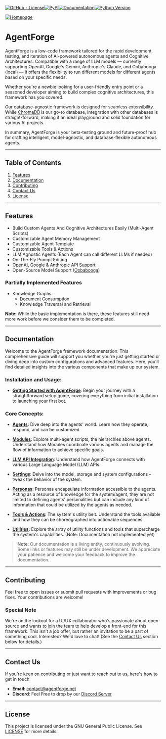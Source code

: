 [![GitHub - License](https://img.shields.io/github/license/DataBassGit/AgentForge?logo=github&style=plastic&color=green)](https://github.com/DataBassGit/AgentForge/blob/dev/LICENSE)[![PyPI](https://img.shields.io/pypi/v/agentforge?logo=pypi&style=plastic&color=blue)](https://pypi.org/project/agentforge/)[![Documentation](https://img.shields.io/badge/Docs-GitHub-blue?logo=github&style=plastic&color=green)](https://github.com/DataBassGit/AgentForge/tree/dev/docs)[![Python Version](https://img.shields.io/badge/Python-3.11-blue?style=plastic&logo=python)](https://www.python.org/)

[![Homepage](https://img.shields.io/badge/Homepage-agentforge.net-green?style=plastic&logo=google-chrome)](https://agentforge.net/)

# AgentForge
AgentForge is a low-code framework tailored for the rapid development, testing, and iteration of AI-powered autonomous agents and Cognitive Architectures. Compatible with a range of LLM models — currently supporting OpenAI, Google's Gemini, Anthropic's Claude, and Oobabooga (local) — it offers the flexibility to run different models for different agents based on your specific needs.

Whether you're a newbie looking for a user-friendly entry point or a seasoned developer aiming to build complex cognitive architectures, this framework has you covered.

Our database-agnostic framework is designed for seamless extensibility. While [ChromaDB](https://www.trychroma.com/) is our go-to database, integration with other databases is straight-forward, making it an ideal playground and solid foundation for various AI projects.

In summary, AgentForge is your beta-testing ground and future-proof hub for crafting intelligent, model-agnostic, and database-flexible autonomous agents.

---

## Table of Contents
1. [Features](#features)
2. [Documentation](#documentation)
3. [Contributing](#contributing)
4. [Contact Us](#contact-us)
5. [License](#license)

---

## Features

* Build Custom Agents And Cognitive Architectures Easily (Multi-Agent Scripts)
* Customizable Agent Memory Management
* Customizable Agent Template
* Customizable Tools & Actions
* LLM Agnostic Agents (Each Agent can call different LLMs if needed)
* On-The-Fly Prompt Editing
* OpenAI, Google & Anthropic API Support
* Open-Source Model Support ([Oobabooga](https://github.com/oobabooga/text-generation-webui))

### Partially Implemented Features
* Knowledge Graphs:
  * Document Consumption
  * Knowledge Traversal and Retrieval

**Note**: While the basic implementation is there, these features still need more work before we consider them to be completed.

---

## Documentation

Welcome to the AgentForge framework documentation. This comprehensive guide will support you whether you're just getting started or diving deep into custom configurations and advanced features. Here, you'll find detailed insights into the various components that make up our system.

### **Installation and Usage:**

- **[Getting Started with AgentForge](docs/Guides/InstallationGuide.md)**: Begin your journey with a straightforward setup guide, covering everything from initial installation to launching your first bot.

### **Core Concepts:**

- **[Agents](docs/Agents/Agents.md)**: Dive deep into the agents' world. Learn how they operate, respond, and can be customized.

- **[Modules](docs/Modules/Modules.md)**: Explore multi-agent scripts, the hierarchies above agents. Understand how Modules coordinate various agents and manage the flow of information to achieve specific goals.

- **[LLM API Integration](docs/LLMs/LLMs.md)**: Understand how AgentForge connects with various Large Language Model (LLM) APIs.

- **[Settings](docs/Settings/Settings.md)**: Delve into the model, storage and system configurations – tweak the behavior of the system.

- **[Personas](docs/Personas/Personas.md)**: Personas encapsulate information accessible to the agents. Acting as a resource of knowledge for the system/agent, they are not limited to defining agents' personalities but can include any kind of information that could be utilized by the agents as needed.

- **[Tools & Actions](docs/ToolsAndActions/Overview.md)**: The system's utility belt. Understand the tools available and how they can be choreographed into actionable sequences.

- **[Utilities](docs/Utils/UtilsOverview.md)**: Explore the array of utility functions and tools that supercharge the system's capabilities.  (Note: Documentation not implemented yet)

> **Note**: Our documentation is a living entity, continuously evolving. Some links or features may still be under development. We appreciate your patience and welcome your feedback to improve the documentation.

---

## Contributing

Feel free to open issues or submit pull requests with improvements or bug fixes. Your contributions are welcome!

### Special Note
We're on the lookout for a UI/UX collaborator who's passionate about open-source and wants to join the team to help develop a front-end for this framework. This isn't a job offer, but rather an invitation to be a part of something cool. Interested? We'd love to chat! (See the [Contact Us](#contact-us) section below for details.)

---

## Contact Us

If you're keen on contributing or just want to reach out to us, here's how to get in touch:

- **Email**: contact@agentforge.net
- **Discord**: Feel Free to drop by our [Discord Server](https://discord.gg/ttpXHUtCW6)

---

## License
This project is licensed under the GNU General Public License. See [LICENSE](LICENSE) for more details.
